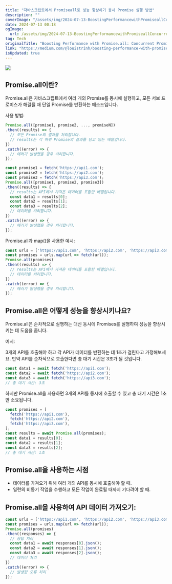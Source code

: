 ```yaml
---
title: "자바스크립트에서 Promiseall로 성능 향상하기 동시 Promise 실행 방법"
description: ""
coverImage: "/assets/img/2024-07-13-BoostingPerformancewithPromiseallConcurrentPromiseExecutioninJavaScript_0.png"
date: 2024-07-13 00:18
ogImage: 
  url: /assets/img/2024-07-13-BoostingPerformancewithPromiseallConcurrentPromiseExecutioninJavaScript_0.png
tag: Tech
originalTitle: "Boosting Performance with Promise.all: Concurrent Promise Execution in JavaScript"
link: "https://medium.com/@louistrinh/boosting-performance-with-promise-all-concurrent-promise-execution-in-javascript-b4bb6a95999e"
isUpdated: true
---
```






<img src="/assets/img/2024-07-13-BoostingPerformancewithPromiseallConcurrentPromiseExecutioninJavaScript_0.png" />

## Promise.all이란?

Promise.all은 자바스크립트에서 여러 개의 Promise를 동시에 실행하고, 모든 서브 프로미스가 해결될 때 단일 Promise를 반환하는 메소드입니다.

사용 방법:

<div class="content-ad"></div>

```js
Promise.all([promise1, promise2, ..., promiseN])
.then((results) => {
  // 모든 Promise의 결과를 처리합니다.
  // results는 각 하위 Promise의 결과를 담고 있는 배열입니다.
})
.catch((error) => {
  // 에러가 발생했을 경우 처리합니다.
});
```

```js
const promise1 = fetch('https://api1.com');
const promise2 = fetch('https://api2.com');
const promise3 = fetch('https://api3.com');
Promise.all([promise1, promise2, promise3])
.then((results) => {
  // results는 API에서 가져온 데이터를 포함한 배열입니다.
  const data1 = results[0];
  const data2 = results[1];
  const data3 = results[2];
  // 데이터를 처리합니다.
})
.catch((error) => {
  // 에러가 발생했을 경우 처리합니다.
});
```

Promise.all과 map()을 사용한 예시:

```js
const urls = ['https://api1.com', 'https://api2.com', 'https://api3.com'];
const promises = urls.map(url => fetch(url));
Promise.all(promises)
.then((results) => {
  // results는 API에서 가져온 데이터를 포함한 배열입니다.
  // 데이터를 처리합니다.
})
.catch((error) => {
  // 에러가 발생했을 경우 처리합니다.
});
```

<div class="content-ad"></div>

## Promise.all은 어떻게 성능을 향상시키나요?

Promise.all은 순차적으로 실행하는 대신 동시에 Promises를 실행하여 성능을 향상시키는 데 도움을 줍니다.

예시:

3개의 API를 호출해야 하고 각 API가 데이터를 반환하는 데 1초가 걸린다고 가정해보세요. 만약 API를 순차적으로 호출한다면 총 대기 시간은 3초가 될 것입니다.

<div class="content-ad"></div>

```js
const data1 = await fetch('https://api1.com');
const data2 = await fetch('https://api2.com');
const data3 = await fetch('https://api3.com');
// 총 대기 시간: 3초
```

하지만 Promise.all을 사용하면 3개의 API를 동시에 호출할 수 있고 총 대기 시간은 1초만 소요됩니다.

```js
const promises = [
  fetch('https://api1.com'),
  fetch('https://api2.com'),
  fetch('https://api3.com'),
];
const results = await Promise.all(promises);
const data1 = results[0];
const data2 = results[1];
const data3 = results[2];
// 총 대기 시간: 1초
```

## Promise.all을 사용하는 시점

<div class="content-ad"></div>

- 데이터를 가져오기 위해 여러 개의 API를 동시에 호출해야 할 때.
- 일련의 비동기 작업을 수행하고 모든 작업이 완료될 때까지 기다려야 할 때.

## Promise.all을 사용하여 API 데이터 가져오기:

```js
const urls = ['https://api1.com', 'https://api2.com', 'https://api3.com'];
const promises = urls.map(url => fetch(url));
Promise.all(promises)
.then((responses) => {
  // 응답 처리
  const data1 = await responses[0].json();
  const data2 = await responses[1].json();
  const data3 = await responses[2].json();
  // 데이터 처리
})
.catch((error) => {
  // 발생한 오류 처리
});
```